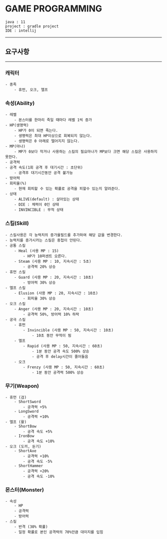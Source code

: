 # GAME PROGRAMMING

```text
java : 11
project : gradle project
IDE : intellij
```
---

## 요구사항

---
### 캐릭터
    - 종족
        - 휴먼, 오크, 엘프

### 속성(Ability)
    - 레벨
        - 몬스터를 한마리 죽일 때마다 레벨 1씩 증가 
    - HP(생명력)
        - HP가 0이 되면 죽는다.
        - 생명력은 최대 HP이상으로 회복되지 않는다.
        - 생명력은 0 아래로 떨어지지 않는다.
    - MP(마나)
        - MP가 0보다 작거나 사용하는 스킬의 필요마나가 MP보다 크면 해당 스킬은 사용하지 못한다.
    - 공격력
    - 공격 속도(1회 공격 후 대기시간 : 초단위)
        - 공격후 대기시간동안 공격 불가능
    - 방어력
    - 회피율(%)
        - 현재 회피할 수 있는 확률로 공격을 피할수 있는지 알려준다.
    - 상태
        - ALIVE(default) : 살아있는 상태
        - DIE : 체력이 0인 상태
        - INVINCIBLE : 무적 상태

### 스킬(Skill)
    - 스킬사용은 각 능력치의 증가율필드를 추가하여 해당 값을 변경한다.
    - 능력치를 증가시카는 스킬은 중첩이 안된다.
    - 공통 스킬
        - Heal (사용 MP : 15)
            - HP가 10퍼센트 오른다.
        - Steam (사용 MP : 10, 지속시간 : 5초)
            - 공격력 20% 상승
    - 휴먼 스킬
        - Guard (사용 MP : 20, 지속시간 : 10초)
            - 방어력 30% 상승
    - 엘프 스킬
        - Elusion (사용 MP : 20, 지속시간 : 10초)
            - 회피율 30% 상승
    - 오크 스킬
        - Anger (사용 MP : 20, 지속시간 : 10초)
            - 공격력 50%, 방어력 10% 하락
    - 궁극 스킬
        - 휴먼
            - Invincible (사용 MP : 50, 지속시간 : 10초)
                - 10초 동안 무적이 됨
        - 엘프
            - Rapid (사용 MP : 50, 지속시간 : 60초)
                - 1분 동안 공격 속도 500% 상승
                - 공격 후 delay시간이 줄어들음
        - 오크
            - Frenzy (사용 MP : 50, 지속시간 : 60초)
                - 1분 동안 공격력 500% 상승

### 무기(Weapon)
    - 휴먼 (검)
        - ShortSword
            - 공격력 +5%
        - LongSword
            - 공격력 +10%
    - 엘프 (활)
        - ShortBow
            - 공격 속도 +5%
        - IronBow
            - 공격 속도 +10%
    - 오크 (도끼, 둔기)
        - ShortAxe
            - 공격력 +10%
            - 공격 속도 -5%
        - ShortHammer
            - 공격력 +20%
            - 공격 속도 -10%

### 몬스터(Monster)
    - 속성
        - HP
        - 공격력
        - 방어력
    - 스킬
        - 반격 (30% 확률)
        - 일정 확률로 본인 공격력의 70%만큼 대미지를 입힘